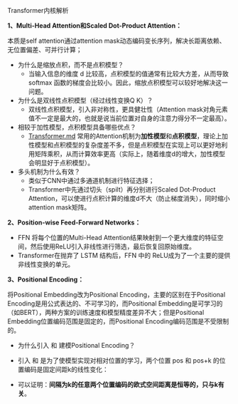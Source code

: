 Transformer内核解析

**1、Multi-Head Attention和Scaled Dot-Product Attention：**

本质是self attention通过attention mask动态编码变长序列，解决长距离依赖、无位置偏差、可并行计算；

- 为什么是缩放点积，而不是点积模型？ 
  - 当输入信息的维度 d 比较高，点积模型的值通常有比较大方差，从而导致 softmax 函数的梯度会比较小。因此，缩放点积模型可以较好地解决这一问题。
- 为什么是双线性点积模型（经过线性变换Q K）？ 
  - 双线性点积模型，引入非对称性，更具健壮性（Attention mask对角元素值不一定是最大的，也就是说当前位置对自身的注意力得分不一定最高）。
- 相较于加性模型，点积模型具备哪些优点？ 
  -  [Transformer.md](Transformer.md) 常用的Attention机制为**加性模型**和**点积模型**，理论上加性模型和点积模型的复杂度差不多，但是点积模型在实现上可以更好地利用矩阵乘积，从而计算效率更高（实际上，随着维度d的增大，加性模型会明显好于点积模型）。
- 多头机制为什么有效？ 
  - 类似于CNN中通过多通道机制进行特征选择；
  - Transformer中先通过切头（spilt）再分别进行Scaled Dot-Product Attention，可以使进行点积计算的维度d不大（防止梯度消失），同时缩小attention mask矩阵。

**2、Position-wise Feed-Forward Networks：**

- FFN 将每个位置的Multi-Head Attention结果映射到一个更大维度的特征空间，然后使用ReLU引入非线性进行筛选，最后恢复回原始维度。
- Transformer在抛弃了 LSTM 结构后，FFN 中的 ReLU成为了一个主要的提供非线性变换的单元。

**3、Positional Encoding：**

将Positional Embedding改为Positional Encoding，主要的区别在于Positional Encoding是用公式表达的、不可学习的，而Positional Embedding是可学习的（如BERT），两种方案的训练速度和模型精度差异不大；但是Positional Embedding位置编码范围是固定的，而Positional Encoding编码范围是不受限制的。

- 为什么引入 和 建模Positional Encoding？



- 引入 和 是为了使模型实现对相对位置的学习，两个位置 pos 和 pos+k 的位置编码是固定间距k的线性变化：

  

- 可以证明：**间隔为k的任意两个位置编码的欧式空间距离是恒等的，只与k有关**。

 